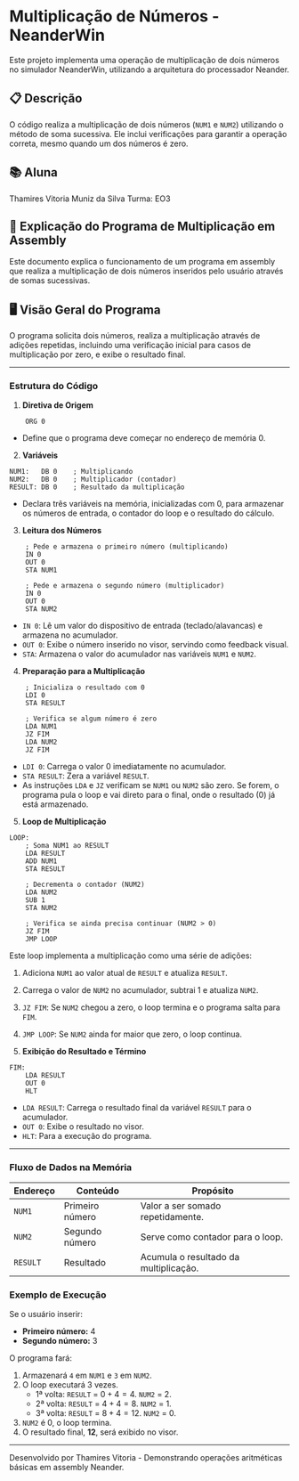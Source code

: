 # Multiplicação de Números - NeanderWin

Este projeto implementa uma operação de multiplicação de dois números no simulador NeanderWin, utilizando a arquitetura do processador Neander.

## 📋 Descrição

O código realiza a multiplicação de dois números (`NUM1` e `NUM2`) utilizando o método de soma sucessiva. Ele inclui verificações para garantir a operação correta, mesmo quando um dos números é zero.

## 📚 Aluna

Thamires Vitoria Muniz da Silva
Turma: EO3

## 🧮 Explicação do Programa de Multiplicação em Assembly

Este documento explica o funcionamento de um programa em assembly que realiza a multiplicação de dois números inseridos pelo usuário através de somas sucessivas.

## 🖥️ Visão Geral do Programa

O programa solicita dois números, realiza a multiplicação através de adições repetidas, incluindo uma verificação inicial para casos de multiplicação por zero, e exibe o resultado final.

-----

### Estrutura do Código

1.  **Diretiva de Origem**

<!-- end list -->

```assembly
    ORG 0
```

  - Define que o programa deve começar no endereço de memória 0.

<!-- end list -->

2.  **Variáveis**

<!-- end list -->

```assembly
NUM1:   DB 0    ; Multiplicando
NUM2:   DB 0    ; Multiplicador (contador)
RESULT: DB 0    ; Resultado da multiplicação
```

  - Declara três variáveis na memória, inicializadas com 0, para armazenar os números de entrada, o contador do loop e o resultado do cálculo.

<!-- end list -->

3.  **Leitura dos Números**

<!-- end list -->

```assembly
    ; Pede e armazena o primeiro número (multiplicando)
    IN 0
    OUT 0
    STA NUM1

    ; Pede e armazena o segundo número (multiplicador)
    IN 0
    OUT 0
    STA NUM2
```

  - `IN 0`: Lê um valor do dispositivo de entrada (teclado/alavancas) e armazena no acumulador.
  - `OUT 0`: Exibe o número inserido no visor, servindo como feedback visual.
  - `STA`: Armazena o valor do acumulador nas variáveis `NUM1` e `NUM2`.

<!-- end list -->

4.  **Preparação para a Multiplicação**

<!-- end list -->

```assembly
    ; Inicializa o resultado com 0
    LDI 0
    STA RESULT

    ; Verifica se algum número é zero
    LDA NUM1
    JZ FIM
    LDA NUM2
    JZ FIM
```

  - `LDI 0`: Carrega o valor 0 imediatamente no acumulador.
  - `STA RESULT`: Zera a variável `RESULT`.
  - As instruções `LDA` e `JZ` verificam se `NUM1` ou `NUM2` são zero. Se forem, o programa pula o loop e vai direto para o final, onde o resultado (0) já está armazenado.

<!-- end list -->

5.  **Loop de Multiplicação**

<!-- end list -->

```assembly
LOOP:
    ; Soma NUM1 ao RESULT
    LDA RESULT
    ADD NUM1
    STA RESULT

    ; Decrementa o contador (NUM2)
    LDA NUM2
    SUB 1
    STA NUM2

    ; Verifica se ainda precisa continuar (NUM2 > 0)
    JZ FIM
    JMP LOOP
```

Este loop implementa a multiplicação como uma série de adições:

1.  Adiciona `NUM1` ao valor atual de `RESULT` e atualiza `RESULT`.

2.  Carrega o valor de `NUM2` no acumulador, subtrai 1 e atualiza `NUM2`.

3.  `JZ FIM`: Se `NUM2` chegou a zero, o loop termina e o programa salta para `FIM`.

4.  `JMP LOOP`: Se `NUM2` ainda for maior que zero, o loop continua.

5.  **Exibição do Resultado e Término**

<!-- end list -->

```assembly
FIM:
    LDA RESULT
    OUT 0
    HLT
```

  - `LDA RESULT`: Carrega o resultado final da variável `RESULT` para o acumulador.
  - `OUT 0`: Exibe o resultado no visor.
  - `HLT`: Para a execução do programa.

-----

### Fluxo de Dados na Memória

| Endereço  | Conteúdo          | Propósito                               |
|-----------|-------------------|-----------------------------------------|
| `NUM1`    | Primeiro número   | Valor a ser somado repetidamente.       |
| `NUM2`    | Segundo número    | Serve como contador para o loop.        |
| `RESULT`  | Resultado         | Acumula o resultado da multiplicação.   |

### Exemplo de Execução

Se o usuário inserir:

  - **Primeiro número:** 4
  - **Segundo número:** 3

O programa fará:

1.  Armazenará `4` em `NUM1` e `3` em `NUM2`.
2.  O loop executará 3 vezes.
      - 1ª volta: `RESULT` = $0 + 4 = 4$. `NUM2` = 2.
      - 2ª volta: `RESULT` = $4 + 4 = 8$. `NUM2` = 1.
      - 3ª volta: `RESULT` = $8 + 4 = 12$. `NUM2` = 0.
3.  `NUM2` é 0, o loop termina.
4.  O resultado final, **12**, será exibido no visor.

-----

Desenvolvido por Thamires Vitoria - Demonstrando operações aritméticas básicas em assembly Neander.
